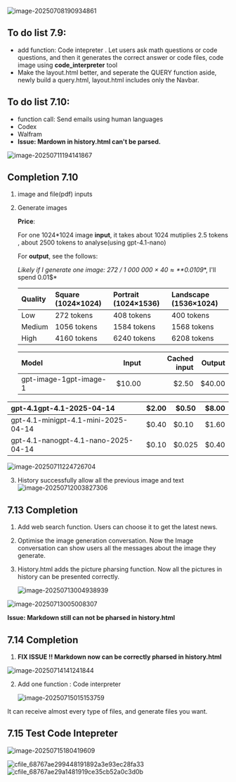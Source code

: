 ![image-20250708190934861](C:\Users\ckc\AppData\Roaming\Typora\typora-user-images\image-20250708190934861.png)

## To do list 7.9:

- add function: Code intepreter . Let users ask math questions or code questions, and then it generates the correct answer or code files, code image using **code_interpreter** tool
- Make the layout.html better, and seperate the QUERY function aside, newly build a query.html, layout.html includes only the Navbar.

## To do list 7.10: 

- function call: Send emails using human languages
- Codex
- Walfram
- **Issue: Mardown in history.html can't be parsed.**

![image-20250711194141867](C:\Users\ckc\AppData\Roaming\Typora\typora-user-images\image-20250711194141867.png)

## Completion 7.10

1. image and file(pdf) inputs

2. Generate images

   **Price**:

   For one 1024*1024 image **input**, it takes about 1024 mutiplies 2.5 tokens , about 2500 tokens to analyse(using gpt-4.1-nano)

   For **output**, see the follows:

   *Likely if I generate one image: 272 / 1 000 000 × $40 ≈ **$0.0109**, I'll spend 0.01$*

   | Quality | Square (1024×1024) | Portrait (1024×1536) | Landscape (1536×1024) |
   | :------ | :----------------- | :------------------- | :-------------------- |
   | Low     | 272 tokens         | 408 tokens           | 400 tokens            |
   | Medium  | 1056 tokens        | 1584 tokens          | 1568 tokens           |
   | High    | 4160 tokens        | 6240 tokens          | 6208 tokens           |

   | Model                  |  Input | Cached input | Output |
   | :--------------------- | -----: | -----------: | -----: |
   | gpt-image-1gpt-image-1 | $10.00 |        $2.50 | $40.00 |

| gpt-4.1gpt-4.1-2025-04-14           | $2.00 | $0.50  | $8.00 |
| :---------------------------------- | ----- | ------ | ----- |
| gpt-4.1-minigpt-4.1-mini-2025-04-14 | $0.40 | $0.10  | $1.60 |
| gpt-4.1-nanogpt-4.1-nano-2025-04-14 | $0.10 | $0.025 | $0.40 |

![image-20250711224726704](C:\Users\ckc\AppData\Roaming\Typora\typora-user-images\image-20250711224726704.png)

3. History successfully allow all the previous image and text![image-20250712003827306](C:\Users\ckc\AppData\Roaming\Typora\typora-user-images\image-20250712003827306.png)

## 7.13 Completion

1. Add web search function. Users can choose it to get the latest news.

2. Optimise the image generation conversation. Now the Image conversation can show users all the messages about the image they generate.

3. History.html adds the picture pharsing function. Now all the pictures in history can be presented correctly.

   ![image-20250713004938939](C:\Users\ckc\AppData\Roaming\Typora\typora-user-images\image-20250713004938939.png)

![image-20250713005008307](C:\Users\ckc\AppData\Roaming\Typora\typora-user-images\image-20250713005008307.png)

**Issue: Markdown still can not be pharsed in history.html**

## 7.14 Completion

1. **FIX ISSUE !! Markdown now can be correctly pharsed in history.html**

![image-20250714141241844](C:\Users\ckc\AppData\Roaming\Typora\typora-user-images\image-20250714141241844.png)

2. Add one function : Code interpreter

   ![image-20250715015153759](C:\Users\ckc\AppData\Roaming\Typora\typora-user-images\image-20250715015153759.png)

It can receive almost every type of files, and generate files you want. 

## 7.15 Test Code Intepreter

![image-20250715180419609](C:\Users\ckc\AppData\Roaming\Typora\typora-user-images\image-20250715180419609.png)

![cfile_68767ae299448191892a3e93ec28fa33](C:\Users\ckc\Desktop\CS50x2024\Project\temp_files\cfile_68767ae299448191892a3e93ec28fa33.png)![cfile_68767ae29a1481919ce35cb52a0c3d0b](C:\Users\ckc\Desktop\CS50x2024\Project\temp_files\cfile_68767ae29a1481919ce35cb52a0c3d0b.png)
